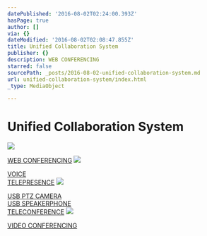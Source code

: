```yaml
---
datePublished: '2016-08-02T02:24:00.393Z'
hasPage: true
author: []
via: {}
dateModified: '2016-08-02T02:08:47.855Z'
title: Unified Collaboration System
publisher: {}
description: WEB CONFERENCING
starred: false
sourcePath: _posts/2016-08-02-unified-collaboration-system.md
url: unified-collaboration-system/index.html
_type: MediaObject

---
```

# Unified Collaboration System
![](https://s3-us-west-2.amazonaws.com/the-grid-img/p/d303fe8d415dff1beb3a8e7fa15ef4a998c67a23.png)

[WEB CONFERENCING][0]
![](https://the-grid-user-content.s3-us-west-2.amazonaws.com/7bbcbd4f-0f15-4040-aaab-e101aa546455.png)

[VOICE][1]  
[TELEPRESENCE][2]
![](https://the-grid-user-content.s3-us-west-2.amazonaws.com/b77ab12e-279b-4a57-b921-39e0b3d872a0.jpg)

[USB PTZ CAMERA][3]  
[USB SPEAKERPHONE][4]  
[TELECONFERENCE][5]
![](https://s3-us-west-2.amazonaws.com/the-grid-img/p/6b24e22cb471c64e2da7af8f47b31e401de322e3.png)

[VIDEO CONFERENCING][6]

[0]: https://www.spontania.com/en/index.php
[1]: http://www.polycom.com/voice-conferencing-solutions/conference-phones.html
[2]: http://www.polycom.com/hd-video-conferencing/telepresence-room-systems.html
[3]: http://www.clearone.com/products_unite200_ptz_camera
[4]: http://www.clearone.com/products_chat
[5]: http://www.clearone.com/products_tabletop_conferencing
[6]: http://www.vidyo.com/products/hosted-video-conferencing/